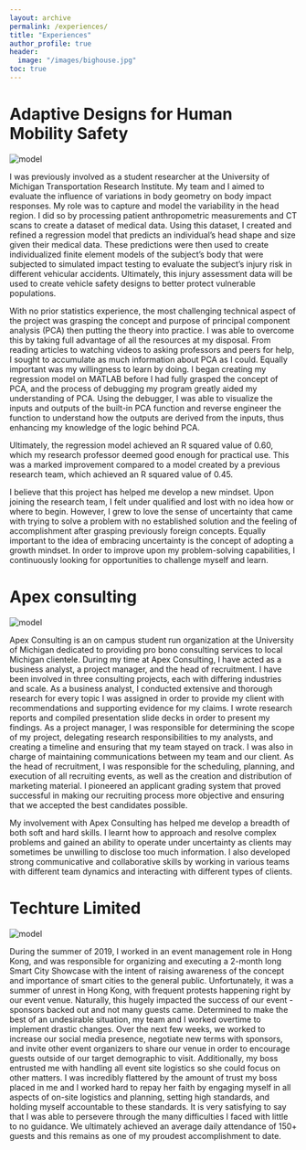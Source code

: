 ```yaml
---
layout: archive
permalink: /experiences/
title: "Experiences"
author_profile: true
header:
  image: "/images/bighouse.jpg"
toc: true
---
```


# Adaptive Designs for Human Mobility Safety

<img src="{{ site url }}{{ site.baseurl }}/images/umtri.jpg" alt="model">

I was previously involved as a student researcher at the University of Michigan Transportation Research Institute. My team and I aimed to evaluate the influence of variations in body geometry on body impact responses. My role was to capture and model the variability in the head region. I did so by processing patient anthropometric measurements and CT scans to create a dataset of medical data. Using this dataset, I created and refined a regression model that predicts an individual’s head shape and size given their medical data. These predictions were then used to create individualized finite element models of the subject’s body that were subjected to simulated impact testing to evaluate the subject’s injury risk in different vehicular accidents. Ultimately, this injury assessment data will be used to create vehicle safety designs to better protect vulnerable populations.

With no prior statistics experience, the most challenging technical aspect of the project was grasping the concept and purpose of principal component analysis (PCA) then putting the theory into practice. I was able to overcome this by taking full advantage of all the resources at my disposal. From reading articles to watching videos to asking professors and peers for help, I sought to accumulate as much information about PCA as I could. Equally important was my willingness to learn by doing. I began creating my regression model on MATLAB before I had fully grasped the concept of PCA, and the process of debugging my program greatly aided my understanding of PCA. Using the debugger, I was able to visualize the inputs and outputs of the built-in PCA function and reverse engineer the function to understand how the outputs are derived from the inputs, thus enhancing my knowledge of the logic behind PCA.

Ultimately, the regression model achieved an R squared value of 0.60, which my research professor deemed good enough for practical use. This was a marked improvement compared to a model created by a previous research team, which achieved an R squared value of 0.45.

I believe that this project has helped me develop a new mindset. Upon joining the research team, I felt under qualified and lost with no idea how or where to begin. However, I grew to love the sense of uncertainty that came with trying to solve a problem with no established solution and the feeling of accomplishment after grasping previously foreign concepts. Equally important to the idea of embracing uncertainty is the concept of adopting a growth mindset. In order to improve upon my problem-solving capabilities, I continuously looking for opportunities to challenge myself and learn.

# Apex consulting

<img src="{{ site url }}{{ site.baseurl }}/images/apex.jpg" alt="model">

Apex Consulting is an on campus student run organization at the University of Michigan dedicated to providing pro bono consulting services to local Michigan clientele. During my time at Apex Consulting, I have acted as a business analyst, a project manager, and the head of recruitment. I have been involved in three consulting projects, each with differing industries and scale. As a business analyst, I conducted extensive and thorough research for every topic I was assigned in order to provide my client with recommendations and supporting evidence for my claims. I wrote research reports and compiled presentation slide decks in order to present my findings. As a project manager, I was responsible for determining the scope of my project, delegating research responsibilities to my analysts, and creating a timeline and ensuring that my team stayed on track. I was also in charge of maintaining communications between my team and our client. As the head of recruitment, I was responsible for the scheduling, planning, and execution of all recruiting events, as well as the creation and distribution of marketing material. I pioneered an applicant grading system that proved successful in making our recruiting process more objective and ensuring that we accepted the best candidates possible.

My involvement with Apex Consulting has helped me develop a breadth of both soft and hard skills. I learnt how to approach and resolve complex problems and gained an ability to operate under uncertainty as clients may sometimes be unwilling to disclose too much information. I also developed strong communicative and collaborative skills by working in various teams with different team dynamics and interacting with different types of clients.

# Techture Limited

<img src="{{ site url }}{{ site.baseurl }}/images/smartizenpark.jpg" alt="model">

During the summer of 2019, I worked in an event management role in Hong Kong, and was responsible for organizing and executing a 2-month long Smart City Showcase with the intent of raising awareness of the concept and importance of smart cities to the general public. Unfortunately, it was a summer of unrest in Hong Kong, with frequent protests happening right by our event venue. Naturally, this hugely impacted the success of our event - sponsors backed out and not many guests came. Determined to make the best of an undesirable situation, my team and I worked overtime to implement drastic changes. Over the next few weeks, we worked to increase our social media presence, negotiate new terms with sponsors, and invite other event organizers to share our venue in order to encourage guests outside of our target demographic to visit. Additionally, my boss entrusted me with handling all event site logistics so she could focus on other matters. I was incredibly flattered by the amount of trust my boss placed in me and I worked hard to repay her faith by engaging myself in all aspects of on-site logistics and planning, setting high standards, and holding myself accountable to these standards. It is very satisfying to say that I was able to persevere through the many difficulties I faced with little to no guidance. We ultimately achieved an average daily attendance of 150+ guests and this remains as one of my proudest accomplishment to date.
